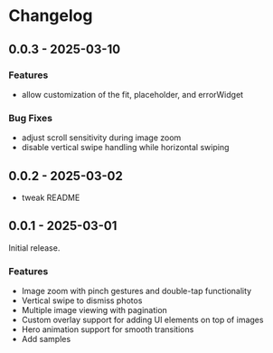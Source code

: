 # Changelog

## 0.0.3 - 2025-03-10

### Features
- allow customization of the fit, placeholder, and errorWidget

### Bug Fixes
- adjust scroll sensitivity during image zoom
- disable vertical swipe handling while horizontal swiping

## 0.0.2 - 2025-03-02

- tweak README

## 0.0.1 - 2025-03-01

Initial release.

### Features

- Image zoom with pinch gestures and double-tap functionality
- Vertical swipe to dismiss photos
- Multiple image viewing with pagination
- Custom overlay support for adding UI elements on top of images
- Hero animation support for smooth transitions
- Add samples